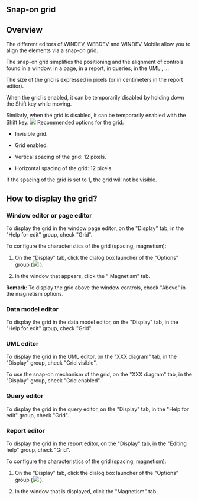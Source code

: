 


## Snap-on grid 
			



<a name="NOTE1"></a>
<a name="NOTE1_1"></a>


## Overview
<a name="overview_ELTTEXTE000202"></a>
The different editors of WINDEV, WEBDEV and WINDEV Mobile allow you to align the elements via a snap-on grid.

The snap-on grid simplifies the positioning and the alignment of controls found in a window, in a page, in a report, in queries, in the UML , ...

The size of the grid is expressed in pixels (or in centimeters in the report editor).

When the grid is enabled, it can be temporarily disabled by holding down the Shift key while moving.

Similarly, when the grid is disabled, it can be temporarily enabled with the Shift key.
![](https://doc.pcsoft.fr/en-US/images/image.awp?langid=3&name=Grille.gif)
Recommended options for the grid:

- Invisible grid.

- Grid enabled.

- Vertical spacing of the grid: 12 pixels.

- Horizontal spacing of the grid: 12 pixels.




If the spacing of the grid is set to 1, the grid will not be visible.

<a name="NOTE2"></a>
<a name="NOTE2_1"></a>


## How to display the grid?
<a name="how_display_the_grid_ELTTEXTE000226"></a>


### Window editor or page editor
<a name="window_editor_page_editor_ELTPARAGRAPHE000035"></a>

To display the grid in the window page editor, on the "Display" tab, in the "Help for edit" group, check "Grid".

To configure the characteristics of the grid (spacing, magnetism): 

1. On the "Display" tab, click the dialog box launcher of the "Options" group (![](https://doc.pcsoft.fr/en-US/images/image.awp?langid=3&name=ico_regroup.gif)
). 

2. In the window that appears, click the " Magnetism" tab. 


**Remark**: To display the grid above the window controls, check "Above" in the magnetism options.
<a name="NOTE2_3"></a>


### Data model editor
<a name="data_model_editor_ELTPARAGRAPHE000071"></a>

To display the grid in the data model editor, on the "Display" tab, in the "Help for edit" group, check "Grid".
<a name="NOTE2_4"></a>


### UML editor
<a name="uml_editor_ELTPARAGRAPHE000090"></a>

To display the grid in the UML editor, on the "XXX diagram" tab, in the "Display" group, check "Grid visible".

To use the snap-on mechanism of the grid, on the "XXX diagram" tab, in the "Display" group, check "Grid enabled".
<a name="NOTE2_5"></a>


### Query editor
<a name="query_editor_ELTPARAGRAPHE000107"></a>

To display the grid in the query editor, on the "Display" tab, in the "Help for edit" group, check "Grid".
<a name="NOTE2_6"></a>


### Report editor
<a name="report_editor_ELTPARAGRAPHE000126"></a>

To display the grid in the report editor, on the "Display" tab, in the "Editing help" group, check "Grid".

To configure the characteristics of the grid (spacing, magnetism): 

1. On the "Display" tab, click the dialog box launcher of the "Options" group (![](https://doc.pcsoft.fr/en-US/images/image.awp?langid=3&name=ico_regroup.gif)
). 

2. In the window that is displayed, click the "Magnetism" tab.






